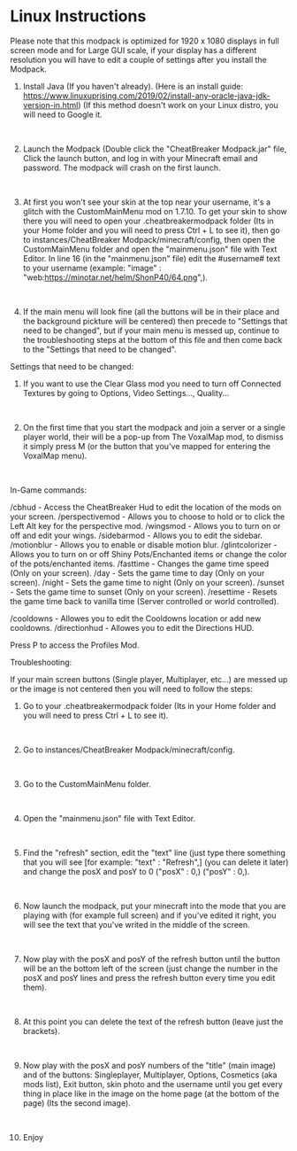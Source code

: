 # Linux Instructions
Please note that this modpack is optimized for 1920 x 1080 displays in full screen mode and for Large GUI scale, if your display has a different resolution you will have to edit a couple of settings after you install the Modpack.

 

 

1. Install Java (If you haven't already). (Here is an install guide: https://www.linuxuprising.com/2019/02/install-any-oracle-java-jdk-version-in.html) (If this method doesn't work on your Linux distro, you will need to Google it.

​

2. Launch the Modpack (Double click the "CheatBreaker Modpack.jar" file, Click the launch button, and log in with your Minecraft email and password. The modpack will crash on the first launch.

​

3. At first you won't see your skin at the top near your username, it's a glitch with the CustomMainMenu mod on 1.7.10. To get your skin to show there you will need to open your .cheatbreakermodpack folder (Its in your Home folder and you will need to press Ctrl + L to see it), then go to instances/CheatBreaker Modpack/minecraft/config, then open the CustomMainMenu folder and open the "mainmenu.json" file with Text Editor. In line 16 (in the "mainmenu.json" file) edit the #username# text to your username (example: "image" : "web:https://minotar.net/helm/ShonP40/64.png",).

​

4. If the main menu will look fine (all the buttons will be in their place and the background pickture will be centered) then precede to "Settings that need to be changed", but if your main menu is messed up, continue to the troubleshooting steps at the bottom of this file and then come back to the "Settings that need to be changed".


Settings that need to be changed:

1. If you want to use the Clear Glass mod you need to turn off Connected Textures by going to Options, Video Settings..., Quality...

​

2. On the first time that you start the modpack and join a server or a single player world, their will be a pop-up from The VoxalMap mod, to dismiss it simply press M (or the button that you've mapped for entering the VoxalMap menu).

​

In-Game commands:

/cbhud - Access the CheatBreaker Hud to edit the location of the mods on your screen.
/perspectivemod - Allows you to choose to hold or to click the Left Alt key for the perspective mod.
/wingsmod - Allows you to turn on or off and edit your wings.
/sidebarmod - Allows you to edit the sidebar.
/motionblur - Allows you to enable or disable motion blur.
/glintcolorizer - Allows you to turn on or off Shiny Pots/Enchanted items or change the color of the pots/enchanted items.
/fasttime - Changes the game time speed (Only on your screen).
/day - Sets the game time to day (Only on your screen).
/night - Sets the game time to night (Only on your screen).
/sunset - Sets the game time to sunset (Only on your screen).
/resettime - Resets the game time back to vanilla time (Server controlled or world controlled).

/cooldowns - Allowes you to edit the Cooldowns location or add new cooldowns.
/directionhud - Allowes you to edit the Directions HUD.

Press P to access the Profiles Mod.



Troubleshooting:

If your main screen buttons (Single player, Multiplayer, etc...) are messed up or the image is not centered then you will need to follow the steps:

1. Go to your .cheatbreakermodpack folder (Its in your Home folder and you will need to press Ctrl + L to see it).

​

2. Go to instances/CheatBreaker Modpack/minecraft/config.

​

3. Go to the CustomMainMenu folder.

​

4. Open the "mainmenu.json" file with Text Editor.

​

5. Find the "refresh" section, edit the "text" line (just type there something that you will see [for example: "text" : "Refresh",] (you can delete it later)  and change the posX and posY to 0 ("posX" : 0,) ("posY" : 0,).

​

6. Now launch the modpack, put your minecraft into the mode that you are playing with (for example full screen) and if you've edited it right, you will see the text that you've writed in the middle of the screen.

​

7. Now play with the posX and posY of the refresh button until the button will be an the bottom left of the screen (just change the number in the posX and posY lines and press the refresh button every time you edit them).

​

8. At this point you can delete the text of the refresh button (leave just the brackets).

​

9. Now play with the posX and posY numbers of the "title" (main image) and of the buttons: Singleplayer, Multiplayer, Options, Cosmetics (aka mods list), Exit button, skin photo and the username until you get every thing in place like in the image on the home page (at the bottom of the page) (Its the second image).

​

10. Enjoy
